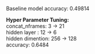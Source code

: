 <p>
  Baseline model accuracy: 0.49814
</p>

<p>
  <b>Hyper Parameter Tuning:</b><br />
concat_nframes: 3 -> 21<br />
hidden layer : 12 -> 6<br />
hidden dimention: 256 -> 128<br />
accuracy: 0.6484
</p>


